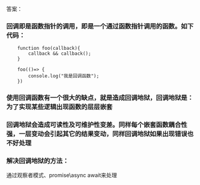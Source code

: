 答案：
### 回调即是函数指针的调用，即是一个通过函数指针调用的函数。如下代码：
```
    function foo(callback){
        callback && callback();
    }

    foo(()=> {
        console.log("我是回调函数");
    })
```

### 使用回调函数有一个很大的缺点，就是造成回调地狱，回调地狱是： 为了实现某些逻辑出现函数的层层嵌套
### 回调地狱会造成可读性及可维护性变差。同样每个嵌套函数耦合性强，一层变动会引起其它的结果变动，同样回调地狱如果出现错误也不好处理

### 解决回调地狱的方法：
通过观察者模式、promise\async await来处理

